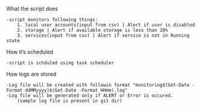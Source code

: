 What the script does

	-script monitors following things:
		1. local user accounts(input from csv) | Alert if user is disabled
		2. storage | Alert if available storage is less than 20%
		3. services(input from csv) | Alert if service is not in Running state

How it’s scheduled

 	-script is schduled using task scheduler

How logs are stored
	
 	-Log file will be created with followin format "monitoring$(Get-Date -Format ddMMyyyy)$(Get-Date -Format HHmm).log"
	-Log file will be generated only if ALERT or Error is occured.
		(sample log file is present in git dir)
